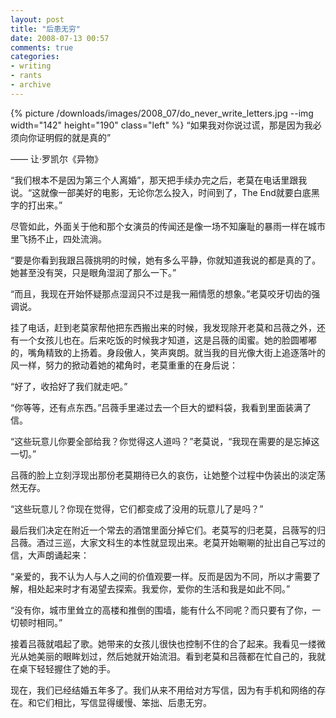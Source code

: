 ```yaml
---
layout: post
title: "后患无穷"
date: 2008-07-13 00:57
comments: true
categories:
- writing
- rants
- archive
---
```



{% picture /downloads/images/2008_07/do_never_write_letters.jpg --img width="142" height="190" class="left" %}
“如果我对你说过谎，那是因为我必须向你证明假的就是真的”

—— 让·罗凯尔《异物》

“我们根本不是因为第三个人离婚”，那天把手续办完之后，老莫在电话里跟我说。“这就像一部美好的电影，无论你怎么投入，时间到了，The End就要白底黑字的打出来。”

尽管如此，外面关于他和那个女演员的传闻还是像一场不知廉耻的暴雨一样在城市里飞扬不止，四处流淌。

“要是你看到我跟吕薇挑明的时候，她有多么平静，你就知道我说的都是真的了。她甚至没有哭，只是眼角湿润了那么一下。”

“而且，我现在开始怀疑那点湿润只不过是我一厢情愿的想象。”老莫咬牙切齿的强调说。

挂了电话，赶到老莫家帮他把东西搬出来的时候，我发现除开老莫和吕薇之外，还有一个女孩儿也在。后来吃饭的时候我才知道，这是吕薇的闺蜜。她的脸圆嘟嘟的，嘴角精致的上扬着。身段傲人，笑声爽朗。就当我的目光像大街上追逐落叶的风一样，努力的掀动着她的裙角时，老莫重重的在身后说：

“好了，收拾好了我们就走吧。”

“你等等，还有点东西。”吕薇手里递过去一个巨大的塑料袋，我看到里面装满了信。

“这些玩意儿你要全部给我？你觉得这人道吗？”老莫说，“我现在需要的是忘掉这一切。”

吕薇的脸上立刻浮现出那份老莫期待已久的哀伤，让她整个过程中伪装出的淡定荡然无存。

“这些玩意儿？你现在觉得，它们都变成了没用的玩意儿了是吗？”

最后我们决定在附近一个常去的酒馆里面分掉它们。老莫写的归老莫，吕薇写的归吕薇。酒过三巡，大家文科生的本性就显现出来。老莫开始唰唰的扯出自己写过的信，大声朗诵起来：

“亲爱的，我不认为人与人之间的价值观要一样。反而是因为不同，所以才需要了解，相处起来时才有渴望去探索。我爱你，爱你的生活和我是如此不同。”

“没有你，城市里耸立的高楼和推倒的围墙，能有什么不同呢？而只要有了你，一切顿时相同。”

接着吕薇就唱起了歌。她带来的女孩儿很快也控制不住的合了起来。我看见一缕微光从她美丽的眼眸划过，然后她就开始流泪。看到老莫和吕薇都在忙自己的，我就在桌下轻轻握住了她的手。

现在，我们已经结婚五年多了。我们从来不用给对方写信，因为有手机和网络的存在。和它们相比，写信显得缓慢、笨拙、后患无穷。